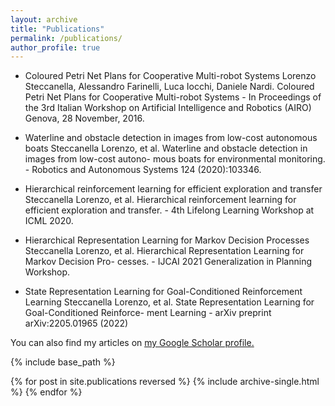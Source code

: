 ```yaml
---
layout: archive
title: "Publications"
permalink: /publications/
author_profile: true
---
```


* Coloured Petri Net Plans for Cooperative Multi-robot Systems
Lorenzo Steccanella, Alessandro Farinelli, Luca Iocchi, Daniele Nardi. Coloured Petri Net
Plans for Cooperative Multi-robot Systems - In Proceedings of the 3rd Italian Workshop on
Artificial Intelligence and Robotics (AIRO) Genova, 28 November, 2016.

* Waterline and obstacle detection in images from low-cost autonomous boats
Steccanella Lorenzo, et al. Waterline and obstacle detection in images from low-cost autono-
mous boats for environmental monitoring. - Robotics and Autonomous Systems 124 (2020):103346.

* Hierarchical reinforcement learning for efficient exploration and transfer
Steccanella Lorenzo, et al. Hierarchical reinforcement learning for efficient exploration and
transfer. - 4th Lifelong Learning Workshop at ICML 2020.

* Hierarchical Representation Learning for Markov Decision Processes
Steccanella Lorenzo, et al. Hierarchical Representation Learning for Markov Decision Pro-
cesses. - IJCAI 2021 Generalization in Planning Workshop.

* State Representation Learning for Goal-Conditioned Reinforcement Learning
Steccanella Lorenzo, et al. State Representation Learning for Goal-Conditioned Reinforce-
ment Learning - arXiv preprint arXiv:2205.01965 (2022)

You can also find my articles on <u><a href="{{author.googlescholar}}">my Google Scholar profile</a>.</u>


{% include base_path %}

{% for post in site.publications reversed %}
  {% include archive-single.html %}
{% endfor %}
